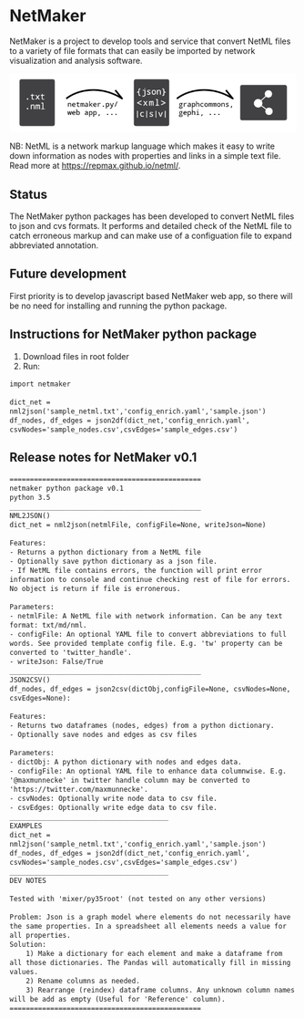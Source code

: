 # NetMaker

NetMaker is a project to develop tools and service that convert NetML files to a variety of file formats that can easily be imported by network visualization and analysis software.

![](img/txt-json-net.png)

NB: NetML is a network markup language which makes it easy to write down information as nodes with properties and links in a simple text file. Read more at https://repmax.github.io/netml/.

## Status

The NetMaker python packages has been developed to convert NetML files to json and cvs formats. It performs and detailed check of the NetML file to catch erroneous markup and can make use of a configuation file to expand abbreviated annotation.

## Future development

First priority is to develop javascript based NetMaker web app, so there will be no need for installing and running the python package.

## Instructions for NetMaker python package

1. Download files in root folder
2. Run:
```
import netmaker

dict_net = nml2json('sample_netml.txt','config_enrich.yaml','sample.json')    
df_nodes, df_edges = json2df(dict_net,'config_enrich.yaml', csvNodes='sample_nodes.csv',csvEdges='sample_edges.csv')
```

## Release notes for NetMaker v0.1

```
===============================================
netmaker python package v0.1
python 3.5
_______________________________________________
NML2JSON()
dict_net = nml2json(netmlFile, configFile=None, writeJson=None)

Features:
- Returns a python dictionary from a NetML file
- Optionally save python dictionary as a json file.
- If NetML file contains errors, the function will print error information to console and continue checking rest of file for errors. No object is return if file is erronerous.

Parameters:
- netmlFile: A NetML file with network information. Can be any text format: txt/md/nml.
- configFile: An optional YAML file to convert abbreviations to full words. See provided template config file. E.g. 'tw' property can be converted to 'twitter_handle'.
- writeJson: False/True
_______________________________________________
JSON2CSV()
df_nodes, df_edges = json2csv(dictObj,configFile=None, csvNodes=None, csvEdges=None):
    
Features:
- Returns two dataframes (nodes, edges) from a python dictionary.
- Optionally save nodes and edges as csv files

Parameters:
- dictObj: A python dictionary with nodes and edges data.
- configFile: An optional YAML file to enhance data columnwise. E.g. '@maxmunnecke' in twitter handle column may be converted to 'https://twitter.com/maxmunnecke'.   
- csvNodes: Optionally write node data to csv file.    
- csvEdges: Optionally write edge data to csv file.
_______________________________________
EXAMPLES
dict_net = nml2json('sample_netml.txt','config_enrich.yaml','sample.json')    
df_nodes, df_edges = json2df(dict_net,'config_enrich.yaml', csvNodes='sample_nodes.csv',csvEdges='sample_edges.csv')
_______________________________________
DEV NOTES

Tested with 'mixer/py35root' (not tested on any other versions)

Problem: Json is a graph model where elements do not necessarily have the same properties. In a spreadsheet all elements needs a value for all properties.
Solution: 
    1) Make a dictionary for each element and make a dataframe from all those dictionaries. The Pandas will automatically fill in missing values.
    2) Rename columns as needed.
    3) Rearrange (reindex) dataframe columns. Any unknown column names will be add as empty (Useful for 'Reference' column).
===============================================  
```